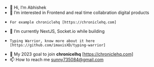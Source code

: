 - 👋 Hi, I’m Abhishek
- 👀 I’m interested in Frontend and real time collabration digital products 
-     For example chroniclehq [https://chroniclehq.com]
- 🌱 I’m currently NextJS, Socket.io while building 
-     Typing Warrior, know more about it here [https://github.com/imaxisXD/typing-warrior]
- 🎯 My 2023 goal to join **chronicelhq** [https://chroniclehq.com]
- 📫 How to reach me sunny735084@gmail.com

<!---
imaxisXD/imaxisXD is a ✨ special ✨ repository because its `README.md` (this file) appears on your GitHub profile.
You can click the Preview link to take a look at your changes.
--->
